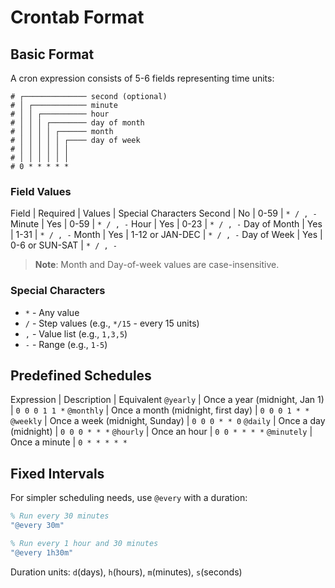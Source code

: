 # Crontab Format
## Basic Format

A cron expression consists of 5-6 fields representing time units:

```
# ┌────────────── second (optional)
# │ ┌──────────── minute
# │ │ ┌────────── hour
# │ │ │ ┌──────── day of month
# │ │ │ │ ┌────── month
# │ │ │ │ │ ┌──── day of week
# │ │ │ │ │ │
# │ │ │ │ │ │
# 0 * * * * *
```

### Field Values

Field | Required | Values | Special Characters
Second | No | 0-59 | `* / , -`
Minute | Yes | 0-59 | `* / , -`
Hour | Yes | 0-23 | `* / , -`
Day of Month | Yes | 1-31 | `* / , -`
Month | Yes | 1-12 or JAN-DEC | `* / , -`
Day of Week | Yes | 0-6 or SUN-SAT | `* / , -`

> **Note**: Month and Day-of-week values are case-insensitive.

### Special Characters

- `*` - Any value
- `/` - Step values (e.g., `*/15` - every 15 units)
- `,` - Value list (e.g., `1,3,5`)
- `-` - Range (e.g., `1-5`)

## Predefined Schedules

Expression | Description | Equivalent
`@yearly` | Once a year (midnight, Jan 1) | `0 0 0 1 1 *`
`@monthly` | Once a month (midnight, first day) | `0 0 0 1 * *`
`@weekly` | Once a week (midnight, Sunday) | `0 0 0 * * 0`
`@daily` | Once a day (midnight) | `0 0 0 * * *`
`@hourly` | Once an hour | `0 0 * * * *`
`@minutely` | Once a minute | `0 * * * * *`

## Fixed Intervals

For simpler scheduling needs, use `@every` with a duration:

```erlang
% Run every 30 minutes
"@every 30m"

% Run every 1 hour and 30 minutes
"@every 1h30m"
```

Duration units: `d`(days), `h`(hours), `m`(minutes), `s`(seconds)
